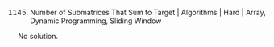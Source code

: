 1145. Number of Submatrices That Sum to Target | Algorithms | Hard | Array, Dynamic Programming, Sliding Window

No solution.
